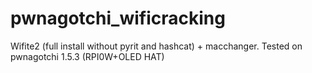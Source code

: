 # pwnagotchi_wificracking
Wifite2 (full install without pyrit and hashcat) + macchanger. Tested on pwnagotchi 1.5.3 (RPI0W+OLED HAT)

